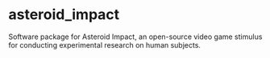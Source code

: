 # asteroid_impact
Software package for Asteroid Impact, an open-source video game stimulus for conducting experimental research on human subjects.
